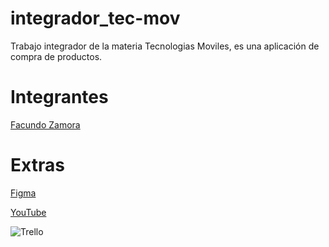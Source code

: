 # integrador_tec-mov
Trabajo integrador de la materia Tecnologias Moviles, es una aplicación de compra de productos.

# Integrantes
[Facundo Zamora](https://github.com/Faq-hue)

# Extras
[Figma](https://www.figma.com/file/1ZUKFx1LruwQtlc4ccJeJw/Dise%C3%B1o-de-views-Capybara-Walk?node-id=0%3A1)

[YouTube](https://www.youtube.com/watch?v=3G7mZB6P3pg)

![Trello](https://user-images.githubusercontent.com/69550808/198421032-68cadca5-9231-43d9-8569-ea4772f2cb6d.png)


